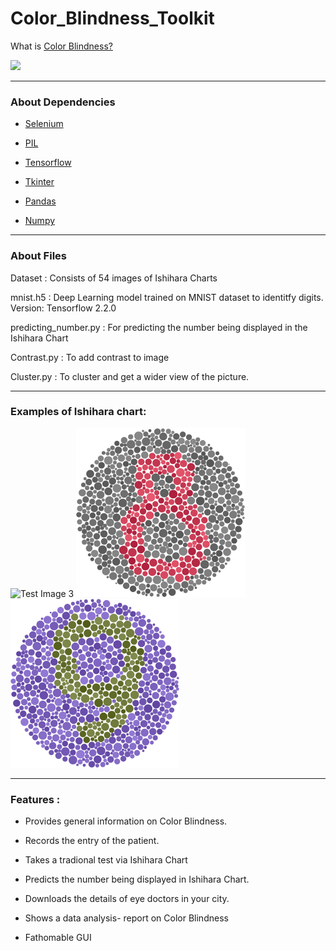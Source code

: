 # Color_Blindness_Toolkit

What is [Color Blindness?](https://www.aao.org/eye-health/diseases/what-is-color-blindness#:~:text=Color%20blindness%20occurs%20when%20you,and%20reds%2C%20and%20occasionally%20blues.)

<img src="https://i.ibb.co/8dYJHjB/colorblindnessinfo.png" width="360"/>

-------------------------------------------------------------------------------------------------------

### About Dependencies

* [Selenium](https://selenium-python.readthedocs.io/)

* [PIL](https://pillow.readthedocs.io/)

* [Tensorflow](https://www.tensorflow.org/guide)

* [Tkinter](https://docs.python.org/3/library/tkinter.html)

* [Pandas](https://pandas.pydata.org/docs/)

* [Numpy](https://numpy.org/doc/)

-------------------------------------------------------------------------------------------------------

### About Files

Dataset : Consists of 54 images of Ishihara Charts

mnist.h5 : Deep Learning model trained on MNIST dataset to identitfy digits. Version: Tensorflow 2.2.0

predicting_number.py : For predicting the number being displayed in the Ishihara Chart

Contrast.py : To add contrast to image

Cluster.py : To cluster and get a wider view of the picture.

-------------------------------------------------------------------------------------------------------

### Examples of Ishihara chart:

![Test Image 3](https://www.colour-blindness.com/CBTests/ishihara/Plate10.gif)
<img src="https://github.com/bhav09/Color_Blindness_Toolkit/blob/master/dataset/97.png" width="270" height="270" />
<img src="https://github.com/bhav09/Color_Blindness_Toolkit/blob/master/dataset/69.png" width="270" height="270" />

-------------------------------------------------------------------------------------------------------

### Features :

* Provides general information on Color Blindness.

* Records the entry of the patient.

* Takes a tradional test via Ishihara Chart

* Predicts the number being displayed in Ishihara Chart.

* Downloads the details of eye doctors in your city.

* Shows a data analysis- report on Color Blindness

* Fathomable GUI
